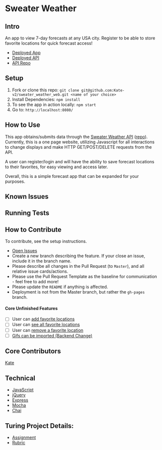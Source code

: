 # Sweater Weather
## Intro
An app to view 7-day forecasts at any USA city.
Register to be able to store favorite locations for quick forecast access!

* [Deployed App](https://kate-v2.github.io/sweater_weather_web/)
* [Deployed API](https://sweater-weather-api-app.herokuapp.com/)
* [API Repo](https://github.com/Kate-v2/sweater_weather)

## Setup
1. Fork or clone this repo: `git clone git@github.com:Kate-v2/sweater_weather_web.git <name of your choice>`
1. Install Dependencies: `npm install`
1. To see the app in action locally: `npm start`
1. Go to: `http://localhost:8080/`

## How to Use
This app obtains/submits data through the [Sweater Weather API](https://sweater-weather-api-app.herokuapp.com/) ([repo](https://github.com/Kate-v2/sweater_weather)). Currently, this is a one page website, utilizing Javascript for all interactions to change displays and make HTTP GET/POST/DELETE requests from the API.

A user can register/login and will have the ability to save forecast locations to their favorites, for easy viewing and access later.

Overall, this is a simple forecast app that can be expanded for your purposes.

## Known Issues

## Running Tests

## How to Contribute
To contribute, see the setup instructions.
* [Open Issues](https://github.com/Kate-v2/sweater_weather_web/projects/1)
* Create a new branch describing the feature. If your close an issue, include it in the branch name.
* Please describe all changes in the Pull Request (to `Master`), and all relative issue cards/actions.
* Please use the Pull Request Template as the baseline for communication - feel free to add more!
* Please update the `README` if anything is affected.
* Deployment is not from the Master branch, but rather the `gh-pages` branch.

#### Core Unfinished Features
- [ ] User can [add favorite locations](https://github.com/Kate-v2/sweater_weather_web/issues/8)
- [ ] User can [see all favorite locations](https://github.com/Kate-v2/sweater_weather_web/issues/10)
- [ ] User can [remove a favorite location](https://github.com/Kate-v2/sweater_weather_web/issues/9)
- [ ] [Gifs can be imported (Backend Change)](https://github.com/Kate-v2/sweater_weather_web/issues/25)

## Core Contributors
[Kate](https://github.com/Kate-v2)

## Technical

* [JavaScript](https://www.javascript.com/)
* [jQuery](https://jquery.com/)
* [Express](https://expressjs.com/)
* [Mocha](https://mochajs.org/)
* [Chai](https://chaijs.com/)


## Turing Project Details:
* [Assignment](http://backend.turing.io/module4/projects/self_directed_fe/self_directed_fe_spec)
* [Rubric](http://backend.turing.io/module4/projects/self_directed_fe/self_directed_fe_rubric)
